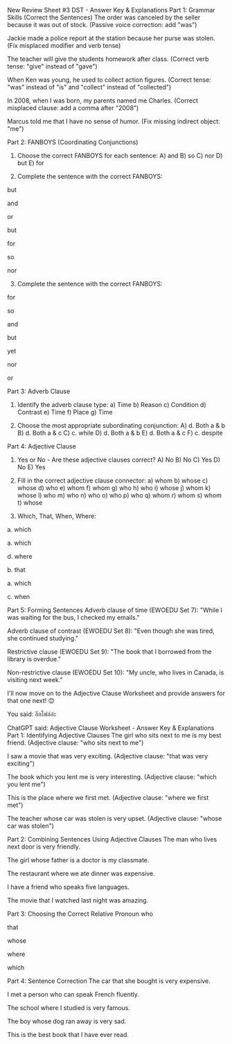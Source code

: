 New Review Sheet #3 DST - Answer Key & Explanations
Part 1: Grammar Skills (Correct the Sentences)
The order was canceled by the seller because it was out of stock. (Passive voice correction: add "was")

Jackie made a police report at the station because her purse was stolen. (Fix misplaced modifier and verb tense)

The teacher will give the students homework after class. (Correct verb tense: "give" instead of "gave")

When Ken was young, he used to collect action figures. (Correct tense: "was" instead of "is" and "collect" instead of "collected")

In 2008, when I was born, my parents named me Charles. (Correct misplaced clause: add a comma after "2008")

Marcus told me that I have no sense of humor. (Fix missing indirect object: "me")

Part 2: FANBOYS (Coordinating Conjunctions)
1. Choose the correct FANBOYS for each sentence:
A) and
B) so
C) nor
D) but
E) for

2. Complete the sentence with the correct FANBOYS:

but

and

or

but

for

so

nor

3. Complete the sentence with the correct FANBOYS:

for

so

and

but

yet

nor

or

Part 3: Adverb Clause
1. Identify the adverb clause type:
a) Time
b) Reason
c) Condition
d) Contrast
e) Time
f) Place
g) Time

2. Choose the most appropriate subordinating conjunction:
A) d. Both a & b
B) d. Both a & c
C) c. while
D) d. Both a & b
E) d. Both a & c
F) c. despite

Part 4: Adjective Clause
1. Yes or No - Are these adjective clauses correct?
A) No
B) No
C) Yes
D) No
E) Yes

2. Fill in the correct adjective clause connector:
a) whom
b) whose
c) whose
d) who
e) whom
f) whom
g) who
h) who
i) whose
j) whom
k) whose
l) who
m) who
n) who
o) who
p) who
q) whom
r) whom
s) whom
t) whose

3. Which, That, When, Where:

a. which

a. which

d. where

b. that

a. which

c. when

Part 5: Forming Sentences
Adverb clause of time (EWOEDU Set 7):
"While I was waiting for the bus, I checked my emails."

Adverb clause of contrast (EWOEDU Set 8):
"Even though she was tired, she continued studying."

Restrictive clause (EWOEDU Set 9):
"The book that I borrowed from the library is overdue."

Non-restrictive clause (EWOEDU Set 10):
"My uncle, who lives in Canada, is visiting next week."

I'll now move on to the Adjective Clause Worksheet and provide answers for that one next! 😊






You said:
อีกไฟล์อ่ะ 


ChatGPT said:
Adjective Clause Worksheet - Answer Key & Explanations
Part 1: Identifying Adjective Clauses
The girl who sits next to me is my best friend. (Adjective clause: "who sits next to me")

I saw a movie that was very exciting. (Adjective clause: "that was very exciting")

The book which you lent me is very interesting. (Adjective clause: "which you lent me")

This is the place where we first met. (Adjective clause: "where we first met")

The teacher whose car was stolen is very upset. (Adjective clause: "whose car was stolen")

Part 2: Combining Sentences Using Adjective Clauses
The man who lives next door is very friendly.

The girl whose father is a doctor is my classmate.

The restaurant where we ate dinner was expensive.

I have a friend who speaks five languages.

The movie that I watched last night was amazing.

Part 3: Choosing the Correct Relative Pronoun
who

that

whose

where

which

Part 4: Sentence Correction
The car that she bought is very expensive.

I met a person who can speak French fluently.

The school where I studied is very famous.

The boy whose dog ran away is very sad.

This is the best book that I have ever read.

